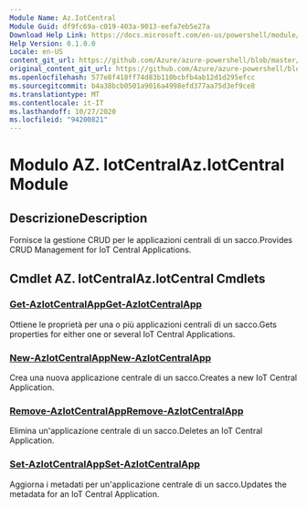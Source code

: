```yaml
---
Module Name: Az.IotCentral
Module Guid: df9fc69a-c019-403a-9013-eefa7eb5e27a
Download Help Link: https://docs.microsoft.com/en-us/powershell/module/az.iotcentral
Help Version: 0.1.0.0
Locale: en-US
content_git_url: https://github.com/Azure/azure-powershell/blob/master/src/IotCentral/IotCentral/help/Az.IotCentral.md
original_content_git_url: https://github.com/Azure/azure-powershell/blob/master/src/IotCentral/IotCentral/help/Az.IotCentral.md
ms.openlocfilehash: 577e8f418ff74d83b110bcbfb4ab12d1d295efcc
ms.sourcegitcommit: b4a38bcb0501a9016a4998efd377aa75d3ef9ce8
ms.translationtype: MT
ms.contentlocale: it-IT
ms.lasthandoff: 10/27/2020
ms.locfileid: "94200821"
---
```

# <span data-ttu-id="33b97-101">Modulo AZ. IotCentral</span><span class="sxs-lookup"><span data-stu-id="33b97-101">Az.IotCentral Module</span></span>
## <span data-ttu-id="33b97-102">Descrizione</span><span class="sxs-lookup"><span data-stu-id="33b97-102">Description</span></span>
<span data-ttu-id="33b97-103">Fornisce la gestione CRUD per le applicazioni centrali di un sacco.</span><span class="sxs-lookup"><span data-stu-id="33b97-103">Provides CRUD Management for IoT Central Applications.</span></span>

## <span data-ttu-id="33b97-104">Cmdlet AZ. IotCentral</span><span class="sxs-lookup"><span data-stu-id="33b97-104">Az.IotCentral Cmdlets</span></span>
### [<span data-ttu-id="33b97-105">Get-AzIotCentralApp</span><span class="sxs-lookup"><span data-stu-id="33b97-105">Get-AzIotCentralApp</span></span>](Get-AzIotCentralApp.md)
<span data-ttu-id="33b97-106">Ottiene le proprietà per una o più applicazioni centrali di un sacco.</span><span class="sxs-lookup"><span data-stu-id="33b97-106">Gets properties for either one or several IoT Central Applications.</span></span>

### [<span data-ttu-id="33b97-107">New-AzIotCentralApp</span><span class="sxs-lookup"><span data-stu-id="33b97-107">New-AzIotCentralApp</span></span>](New-AzIotCentralApp.md)
<span data-ttu-id="33b97-108">Crea una nuova applicazione centrale di un sacco.</span><span class="sxs-lookup"><span data-stu-id="33b97-108">Creates a new IoT Central Application.</span></span>

### [<span data-ttu-id="33b97-109">Remove-AzIotCentralApp</span><span class="sxs-lookup"><span data-stu-id="33b97-109">Remove-AzIotCentralApp</span></span>](Remove-AzIotCentralApp.md)
<span data-ttu-id="33b97-110">Elimina un'applicazione centrale di un sacco.</span><span class="sxs-lookup"><span data-stu-id="33b97-110">Deletes an IoT Central Application.</span></span>

### [<span data-ttu-id="33b97-111">Set-AzIotCentralApp</span><span class="sxs-lookup"><span data-stu-id="33b97-111">Set-AzIotCentralApp</span></span>](Set-AzIotCentralApp.md)
<span data-ttu-id="33b97-112">Aggiorna i metadati per un'applicazione centrale di un sacco.</span><span class="sxs-lookup"><span data-stu-id="33b97-112">Updates the metadata for an IoT Central Application.</span></span>

